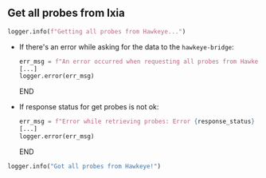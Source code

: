 ## Get all probes from Ixia

```python
logger.info(f"Getting all probes from Hawkeye...")
```

* If there's an error while asking for the data to the `hawkeye-bridge`:
  ```python
  err_msg = f"An error occurred when requesting all probes from Hawkeye -> {e}" 
  [...]
  logger.error(err_msg)
  ```
  END

* If response status for get probes is not ok:
  ```python
  err_msg = f"Error while retrieving probes: Error {response_status} - {response_body}"
  [...]
  logger.error(err_msg)
  ```
  END

```python
logger.info("Got all probes from Hawkeye!")
```
